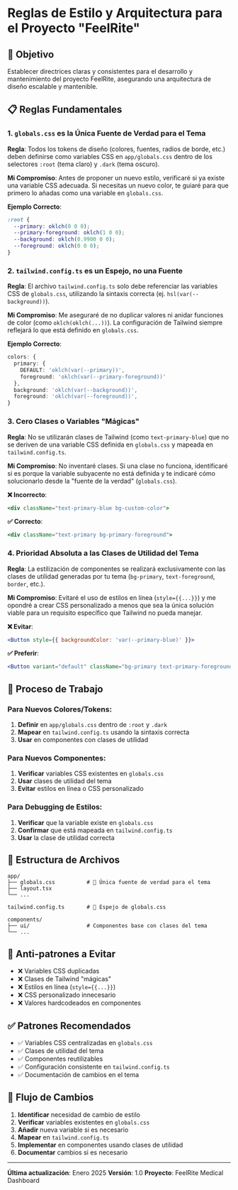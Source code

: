 # Reglas de Estilo y Arquitectura para el Proyecto "FeelRite"

## 🎯 Objetivo
Establecer directrices claras y consistentes para el desarrollo y mantenimiento del proyecto FeelRite, asegurando una arquitectura de diseño escalable y mantenible.

## 📋 Reglas Fundamentales

### 1. `globals.css` es la Única Fuente de Verdad para el Tema

**Regla**: Todos los tokens de diseño (colores, fuentes, radios de borde, etc.) deben definirse como variables CSS en `app/globals.css` dentro de los selectores `:root` (tema claro) y `.dark` (tema oscuro).

**Mi Compromiso**: Antes de proponer un nuevo estilo, verificaré si ya existe una variable CSS adecuada. Si necesitas un nuevo color, te guiaré para que primero lo añadas como una variable en `globals.css`.

**Ejemplo Correcto**:
```css
:root {
  --primary: oklch(0 0 0);
  --primary-foreground: oklch(1 0 0);
  --background: oklch(0.9900 0 0);
  --foreground: oklch(0 0 0);
}
```

### 2. `tailwind.config.ts` es un Espejo, no una Fuente

**Regla**: El archivo `tailwind.config.ts` solo debe referenciar las variables CSS de `globals.css`, utilizando la sintaxis correcta (ej. `hsl(var(--background))`).

**Mi Compromiso**: Me aseguraré de no duplicar valores ni anidar funciones de color (como `oklch(oklch(...))`). La configuración de Tailwind siempre reflejará lo que está definido en `globals.css`.

**Ejemplo Correcto**:
```typescript
colors: {
  primary: {
    DEFAULT: 'oklch(var(--primary))',
    foreground: 'oklch(var(--primary-foreground))'
  },
  background: 'oklch(var(--background))',
  foreground: 'oklch(var(--foreground))',
}
```

### 3. Cero Clases o Variables "Mágicas"

**Regla**: No se utilizarán clases de Tailwind (como `text-primary-blue`) que no se deriven de una variable CSS definida en `globals.css` y mapeada en `tailwind.config.ts`.

**Mi Compromiso**: No inventaré clases. Si una clase no funciona, identificaré si es porque la variable subyacente no está definida y te indicaré cómo solucionarlo desde la "fuente de la verdad" (`globals.css`).

**❌ Incorrecto**:
```jsx
<div className="text-primary-blue bg-custom-color">
```

**✅ Correcto**:
```jsx
<div className="text-primary bg-primary-foreground">
```

### 4. Prioridad Absoluta a las Clases de Utilidad del Tema

**Regla**: La estilización de componentes se realizará exclusivamente con las clases de utilidad generadas por tu tema (`bg-primary`, `text-foreground`, `border`, etc.).

**Mi Compromiso**: Evitaré el uso de estilos en línea (`style={{...}}`) y me opondré a crear CSS personalizado a menos que sea la única solución viable para un requisito específico que Tailwind no pueda manejar.

**❌ Evitar**:
```jsx
<Button style={{ backgroundColor: 'var(--primary-blue)' }}>
```

**✅ Preferir**:
```jsx
<Button variant="default" className="bg-primary text-primary-foreground">
```

## 🔧 Proceso de Trabajo

### Para Nuevos Colores/Tokens:
1. **Definir** en `app/globals.css` dentro de `:root` y `.dark`
2. **Mapear** en `tailwind.config.ts` usando la sintaxis correcta
3. **Usar** en componentes con clases de utilidad

### Para Nuevos Componentes:
1. **Verificar** variables CSS existentes en `globals.css`
2. **Usar** clases de utilidad del tema
3. **Evitar** estilos en línea o CSS personalizado

### Para Debugging de Estilos:
1. **Verificar** que la variable existe en `globals.css`
2. **Confirmar** que está mapeada en `tailwind.config.ts`
3. **Usar** la clase de utilidad correcta

## 📁 Estructura de Archivos

```
app/
├── globals.css          # 🎯 Única fuente de verdad para el tema
├── layout.tsx
└── ...

tailwind.config.ts       # 🔄 Espejo de globals.css

components/
├── ui/                  # Componentes base con clases del tema
└── ...
```

## 🚫 Anti-patrones a Evitar

- ❌ Variables CSS duplicadas
- ❌ Clases de Tailwind "mágicas"
- ❌ Estilos en línea (`style={{...}}`)
- ❌ CSS personalizado innecesario
- ❌ Valores hardcodeados en componentes

## ✅ Patrones Recomendados

- ✅ Variables CSS centralizadas en `globals.css`
- ✅ Clases de utilidad del tema
- ✅ Componentes reutilizables
- ✅ Configuración consistente en `tailwind.config.ts`
- ✅ Documentación de cambios en el tema

## 🔄 Flujo de Cambios

1. **Identificar** necesidad de cambio de estilo
2. **Verificar** variables existentes en `globals.css`
3. **Añadir** nueva variable si es necesario
4. **Mapear** en `tailwind.config.ts`
5. **Implementar** en componentes usando clases de utilidad
6. **Documentar** cambios si es necesario

---

**Última actualización**: Enero 2025
**Versión**: 1.0
**Proyecto**: FeelRite Medical Dashboard 